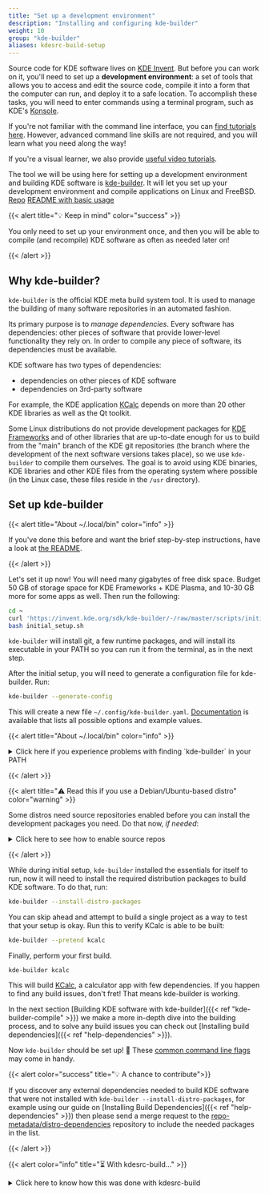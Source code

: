 ```yaml
---
title: "Set up a development environment"
description: "Installing and configuring kde-builder"
weight: 10
group: "kde-builder"
aliases: kdesrc-build-setup
---
```


Source code for KDE software lives on [KDE Invent](https://invent.kde.org). But before you can work on it, you'll need to set up a **development environment**: a set of tools that allows you to access and edit the source code, compile it into a form that the computer can run, and deploy it to a safe location. To accomplish these tasks, you will need to enter commands using a terminal program, such as KDE's [Konsole](https://apps.kde.org/konsole).

If you're not familiar with the command line interface, you can [find tutorials here](https://community.kde.org/Get_Involved/development/Learn#Unix_command_line). However, advanced command line skills are not required, and you will learn what you need along the way!

If you're a visual learner, we also provide [useful video tutorials](https://community.kde.org/Get_Involved/development/Video).

The tool we will be using here for setting up a development environment and building KDE software is [kde-builder](https://kde-builder.kde.org/). It will let you set up your development environment and compile applications on Linux and FreeBSD.
[Repo](https://invent.kde.org/sdk/kde-builder) [README with basic usage](https://invent.kde.org/sdk/kde-builder/-/blob/master/README.md)

{{< alert title="💡 Keep in mind" color="success" >}}

You only need to set up your environment once, and then you will be able to compile (and recompile) KDE software as often as needed later on!

{{< /alert >}}

## Why kde-builder?

`kde-builder` is the official KDE meta build system tool. It is used to manage the building of many software repositories in an automated fashion.

Its primary purpose is to *manage dependencies*. Every software has dependencies: other pieces of software that provide lower-level functionality they rely on. In order to compile any piece of software, its dependencies must be available.

KDE software has two types of dependencies:

* dependencies on other pieces of KDE software
* dependencies on 3rd-party software

For example, the KDE application [KCalc](https://apps.kde.org/kcalc/) depends on more than 20 other KDE libraries as well as the Qt toolkit.

Some Linux distributions do not provide development packages for [KDE Frameworks](https://develop.kde.org/products/frameworks/) and of other libraries that are up-to-date enough for us to build from the "main" branch of the KDE git repositories (the branch where the development of the next software versions takes place), so we use `kde-builder` to compile them ourselves. The goal is to avoid using KDE binaries, KDE libraries and other KDE files from the operating system where possible (in the Linux case, these files reside in the `/usr` directory).

## Set up kde-builder

{{< alert title="About ~/.local/bin" color="info" >}}

If you've done this before and want the brief step-by-step instructions, have a look at [the README](https://invent.kde.org/sdk/kde-builder/-/blob/master/README.md).

{{< /alert >}}

Let's set it up now! You will need many gigabytes of free disk space. Budget 50 GB of storage space for KDE Frameworks + KDE Plasma, and 10-30 GB more for some apps as well. Then run the following:

```bash
cd ~
curl 'https://invent.kde.org/sdk/kde-builder/-/raw/master/scripts/initial_setup.sh' > initial_setup.sh
bash initial_setup.sh
```

`kde-builder` will install git, a few runtime packages, and will install its executable in your PATH so you can run it from the terminal, as in the next step.

After the initial setup, you will need to generate a configuration file for kde-builder. Run:

```bash
kde-builder --generate-config
```

This will create a new file `~/.config/kde-builder.yaml`. [Documentation](https://kde-builder.kde.org/en/configuration/config-file-overview.html) is available that lists all possible options and example values.

{{< alert title="About ~/.local/bin" color="info" >}}

<details>
<summary>Click here if you experience problems with finding `kde-builder` in your PATH</summary></br>

Some Linux distributions might not follow the [Freedesktop Base Directory Specification](https://specifications.freedesktop.org/basedir-spec/basedir-spec-latest.html) that enforces that the `~/.local/bin` directory be added to the `$PATH`, which is required for an executable to show up in the terminal without its absolute path.

To check if `~/.local/bin` is in the `$PATH`, run: `echo $PATH`.

If the directory is not listed, then you will need to add it yourself. You can do so by adding the following to your `~/.bashrc` (or equivalent in your preferred shell):

```bash
export PATH=$PATH:~/.local/bin
```

Closing and reopening your terminal window once should be enough for `kde-builder` to appear for the next steps.

Don't forget to warn your distribution to follow the specification.

</details>

{{< /alert >}}

{{< alert title="⚠️ Read this if you use a Debian/Ubuntu-based distro" color="warning" >}}

Some distros need source repositories enabled before you can install the development packages you need. Do that now, *if needed*:

<details>
<summary>Click here to see how to enable source repos</summary>
<br>

**KDE neon/Debian/Ubuntu/Kubuntu/etc:**

**If the file /etc/apt/sources.list exists**

Open the file `/etc/apt/sources.list` with a text editor such as [Kate](https://kate-editor.org/) or `nano`. Each line that starts with "deb " should be followed by a similar line beginning with "deb-src ", for example:

```bash
deb http://us.archive.ubuntu.com/ubuntu/ noble main restricted
deb-src http://us.archive.ubuntu.com/ubuntu/ noble main restricted
```

Note: The URL might differ depending on your country, and instead of `noble` the name of the Debian or Ubuntu version should appear instead, like `bookworm` or `jammy`.

If the deb-src line is commented out with a `#`, remove the `#` character.

Lastly, run:

```bash
sudo apt update
```

**If the file /etc/apt/sources.list does not exist**

Starting with Kubuntu 24.04, the configuration file for apt repositories has moved to `/etc/apt/sources.list.d/ubuntu.sources`.

Open the file `/etc/apt/sources.list.d/ubuntu.sources` with an editor like [Kate](https://kate-editor.org/) or `nano`. Change the contents of the file by replacing all occurrences of `Types: deb` with `Types: deb deb-src`. For example, replacing the following:

```bash
Types: deb
URIs: http://archive.ubuntu.com/ubuntu
Suites: noble noble-updates noble-backports
Components: main universe restricted multiverse
Signed-By: /usr/share/keyrings/ubuntu-archive-keyring.gpg
```

With:

```bash
Types: deb deb-src
URIs: http://archive.ubuntu.com/ubuntu
Suites: noble noble-updates noble-backports
Components: main universe restricted multiverse
Signed-By: /usr/share/keyrings/ubuntu-archive-keyring.gpg
```

Note: The URL might differ depending on your country, and instead of `noble` the name of the Debian or Ubuntu version should appear instead, like `bookworm` or `jammy`.

Lastly, run:

```bash
sudo apt update
```

</details>

{{< /alert >}}

While during initial setup, `kde-builder` installed the essentials for itself to run, now it will need to install the required distribution packages to build KDE software. To do that, run:

```bash
kde-builder --install-distro-packages
```

You can skip ahead and attempt to build a single project as a way to test that your setup is okay. Run this to verify KCalc is able to be built:

```bash
kde-builder --pretend kcalc
```

Finally, perform your first build.

```shell
kde-builder kcalc
```

This will build [KCalc](https://apps.kde.org/kcalc/),
a calculator app with few dependencies. If you happen to find any build issues, don't fret! That means kde-builder is working.

In the next section [Building KDE software with kde-builder]({{< ref "kde-builder-compile" >}}) we make a more in-depth dive into the building process, and to solve any build issues you can check out [Installing build dependencies]({{< ref "help-dependencies" >}}).

Now `kde-builder` should be set up! 🎉
These [common command line flags](https://kde-builder.kde.org/en/cmdline/cmdline-usage.html#commonly-used-command-line-options) may come in handy.

{{< alert color="success" title="💡 A chance to contribute">}}

If you discover any external dependencies needed to build KDE software that were not installed with `kde-builder --install-distro-packages`, for example using our guide on [Installing Build Dependencies]({{< ref "help-dependencies" >}}) then please send a merge request to the [repo-metadata/distro-dependencies](https://invent.kde.org/sysadmin/repo-metadata/-/tree/master/distro-dependencies) repository to include the needed packages in the list.

{{< /alert >}}

{{< alert color="info" title="⏳ With kdesrc-build..." >}}

<details>
<summary>Click here to know how this was done with kdesrc-build</summary></br>

This step used to be done by cloning the repository into a folder, linking the script, and running the script:

```bash
kdesrc-build --initial-setup
```
or the more advanced

```bash
kdesrc-build --generate-config
```

For details, see: [Install kdesrc-build](https://invent.kde.org/sdk/kdesrc-build#install-kdesrc-build)

{{< /alert >}}

### Updating kde-builder

Once in a while you will want to update `kde-builder` to get its latest changes.

Since 2025-03-15, kde-builder has gained the ability to update with `--self-update`:

```bash
kde-builder --self-update
```

Prior to this version it was necessary to rerun the setup script:

```bash
cd ~
bash initial_setup.sh
```

{{< alert color="info" title="⏳ With kdesrc-build..." >}}

<details>
<summary>Click here to know how this was done with kdesrc-build</summary></br>

This step used to be done by going to the directory where kdesrc-build was cloned and pulling the new changes:

```bash
cd ~/src/kdesrc-build
git pull
```

{{< /alert >}}

## Set up Qt

Qt is the fundamental framework that is needed for pretty much all KDE development. A recent enough version of Qt 6, currently Qt version greater or equal to 6.7, is required to proceed.

The initial setup of `kde-builder` should have installed the required Qt6 packages for you already, in which case you don't need to do anything and may skip directly to the [Configure git]({{< ref "#configure-git" >}}) section.

If your Linux distribution does NOT provide recent versions of Qt packages, you have four options:

* Use one of the alternative build methods mentioned in [Building KDE software]({{< ref "building" >}})
* [Install Qt6 using the Qt online installer]({{< ref "#qt6-online" >}})
* [Install Qt6 using the unofficial aqtinstall installer]({{< ref "#qt6-aqtinstall" >}})
* [Build Qt6 using kde-builder]({{< ref "#qt6-build" >}})
* Switch to a [more up-to-date distro]({{< ref "building#choosing" >}})

### Finding the latest Qt version {#qt6-version}

To find out the latest release of Qt, you can visit [KDE's Qt repository mirror](https://invent.kde.org/qt/qt/qt5) and check for the right branch:

{{< figure class="text-center" src="qt-latest-release.png" alt="A screenshot of the main page of the Qt repository mirror showing the branch list that appears once you click on the combobox that has 'dev' written on it." >}}

### Use Qt6 from the online installer {#qt6-online}

Instead of letting `kde-builder` build Qt for you, you may want to use the online installer that comes directly from Qt. To download Qt you will need to make an account.

First, go to the [QtGroup website](https://www.qt.io/) and create an account.

After creating your new Qt account, go to [Qt for Open Source Development](https://www.qt.io/download-open-source), click on "Download the Qt Online Installer", and follow the download process.

Run the downloaded file, log in with your new Qt account, and follow the wizard to install Qt. During the installation, choose the option "Custom installation", and:

* Uncheck "Qt Design Studio"
* Uncheck "Qt Creator"
* Click on the collapsible for the latest version of Qt or double-click it
* Check "Desktop"

This will install only the essential Qt libraries in `~/Qt` by default, occupying a little less than 2 GB of storage.

Once installed, open the file `~/.config/kde-builder.yaml`, uncomment the line with `qt-install-dir: ~/kde/qt`, and change it to point to your Qt installation. The actual path should be similar to this, depending on your Qt version:

```yaml
qt-install-dir: ~/Qt/6.8.0/gcc_64
```

Once it is done, `kde-builder` will know to use the Qt provided by the online installer to build KDE software.

If you ever need to install more Qt components, you can open the newly installed Qt Maintenance Tool available on the menu launcher.

### Use Qt6 from aqtinstall {#qt6-aqtinstall}

{{< alert title="⚠️ Experimental" color="warning" >}}

This method was not fully battle tested yet.

{{< /alert >}}

If you are bothered by the fact that the Qt online installer requires a Qt account
or if you don't want to undergo the process of building Qt6 with kde-builder,
you may try using the unofficial installer `aqtinstall` which simply downloads
Qt from the same sources as the official installer.

First, install aqtinstall:

```bash
pipx install aqtinstall
```

If you don't have `pipx` installed, you may need to install it from your distribution.

You can then install Qt with `aqt`. You will need to [find the latest Qt release first]({{< ref "#qt6-version" >}}).

```bash
aqt install-qt linux desktop 6.8 linux_gcc_64 --outputdir ~/Qt --modules all
```

This will install all Qt modules available in version 6.8 and will occupy a bit more than 8 GB of storage.

Once installed, open the file `~/.config/kde-builder.yaml`, uncomment the line with `qt-install-dir: ~/kde/qt`, and change it to point to your Qt installation. The actual path should be similar to this, depending on your Qt version:

```yaml
qt-install-dir: ~/Qt/6.8.0/gcc_64
```

Once it is done, `kde-builder` will know to use the Qt provided by the online installer to build KDE software.

### Build Qt6 using kde-builder {#qt6-build}

{{< alert title="⚠️ WIP" color="warning" >}}

This method is undergoing testing to make sure it works on most systems.

{{< /alert >}}

It is possible to build Qt with kde-builder, but it will require a minimum of 30 GB of storage and have a long compilation time that may last up until a few hours depending on your machine.

To do this, open the file `~/.config/kde-builder.yaml` and uncomment the line containing:

```yaml
qt-install-dir: ~/kde/qt
```

Near the end of the file, add an override so you build [Qt from the latest release]({{< ref "#qt6-version" >}}) instead of the development branch (the default):

```yaml
override qt6-set:
  branch: "6.8"
```

Then run:

```bash
kde-builder qt6-set
```

It will take quite a while to finish compiling.

## Configure git

The first thing we will need to do after having set up `kde-builder` is to configure git.

Set your authorship information properly so that any changes you make to code can be properly attributed to you:

```bash
git config --global user.name "Your Name"
git config --global user.email "you@email.com"
```

You should take the chance to create a [KDE Identity account](https://identity.kde.org) that you can use to access KDE's Gitlab instance where all KDE code resides, [Invent](https://invent.kde.org). Take a look at [Infrastructure: Gitlab](https://community.kde.org/Infrastructure/GitLab) to learn more about this.

{{< alert color="info" title="About username and email" >}}

The `user.name` you provide should be your actual name, not your KDE Identity username or a pseudonym.

The email address must be the same as the email address used for your [KDE Bugzilla](https://bugs.kde.org) account, if you have one. If they don't match, then the `BUG:` and `FEATURE:` keywords won't work (see [Special Keywords in Git](https://community.kde.org/Policies/Commit_Policy#Special_keywords_in_GIT_and_SVN_log_messages) for more information).

{{< /alert >}}

For convenience, we can enable a feature that will later become useful when we start pushing code to a repository branch:

```bash
git config --global push.autoSetupRemote true
```

Next, in order to authenticate yourself when pushing code changes, you need to add an SSH key to your Invent profile as described in the [Invent SSH docs](https://invent.kde.org/help/user/ssh.md). Once you are done, we can start using `kde-builder`.

## Disable indexing for your development environment

You'll want to disable indexing for your development-related git repos and the files they will build and install.

To do that, add the `~/kde` directory to the exclusions list in System Settings › Search › File Search > Stop Indexing a Folder...

{{< figure class="text-center" caption="The Search field in System Settings." src="search-kdesrc-build.webp" >}}

## Next Steps

Your development environment is now set up and ready to build software.

To recapitulate the essentials:

1. You installed [kde-builder](https://kde-builder.kde.org/).
2. You generated a [configuration file](https://kde-builder.kde.org/en/configuration/config-file-overview.html) for it.
3. You installed the necessary packages to start building KDE software.
4. You have set it up to use Qt (optional).
5. You have set up git so you can start working on code.

Time to learn how to use `kde-builder` to build software from source code!
